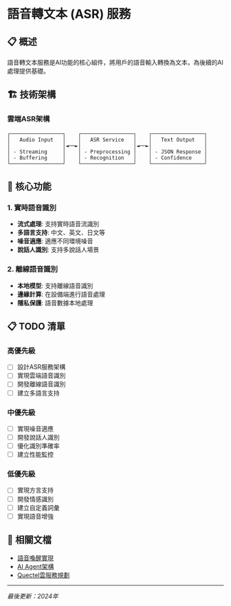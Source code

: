 # 語音轉文本 (ASR) 服務

## 📋 概述

語音轉文本服務是AI功能的核心組件，將用戶的語音輸入轉換為文本，為後續的AI處理提供基礎。

## 🏗️ 技術架構

### 雲端ASR架構
```
┌─────────────────┐    ┌─────────────────┐    ┌─────────────────┐
│   Audio Input   │    │   ASR Service   │    │   Text Output   │
│                 │◄──►│                 │◄──►│                 │
│ - Streaming     │    │ - Preprocessing │    │ - JSON Response │
│ - Buffering     │    │ - Recognition   │    │ - Confidence    │
└─────────────────┘    └─────────────────┘    └─────────────────┘
```

## 🔧 核心功能

### 1. 實時語音識別
- **流式處理**: 支持實時語音流識別
- **多語言支持**: 中文、英文、日文等
- **噪音適應**: 適應不同環境噪音
- **說話人識別**: 支持多說話人場景

### 2. 離線語音識別
- **本地模型**: 支持離線語音識別
- **邊緣計算**: 在設備端進行語音處理
- **隱私保護**: 語音數據本地處理

## 📋 TODO 清單

### 高優先級
- [ ] 設計ASR服務架構
- [ ] 實現雲端語音識別
- [ ] 開發離線語音識別
- [ ] 建立多語言支持

### 中優先級
- [ ] 實現噪音適應
- [ ] 開發說話人識別
- [ ] 優化識別準確率
- [ ] 建立性能監控

### 低優先級
- [ ] 實現方言支持
- [ ] 開發情感識別
- [ ] 建立自定義詞彙
- [ ] 實現語音增強

## 🔗 相關文檔

- [語音喚醒實現](./01-voice-wakeup.md)
- [AI Agent架構](./03-ai-agent.md)
- [Quectel雲服務規劃](./quectel-cloud-services.md)

---

*最後更新：2024年* 